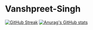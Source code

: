 # Vanshpreet-Singh
[![GitHub Streak](http://github-readme-streak-stats.herokuapp.com?user=vanshpreetsingh&theme=github-dark&hide_border=true&date_format=M%20j%5B%2C%20Y%5D)](https://git.io/streak-stats)
[![Anurag's GitHub stats](https://github-readme-stats.vercel.app/api?username=vanshpreetsingh&theme=github-dark)](https://github.com/anuraghazra/github-readme-stats)
